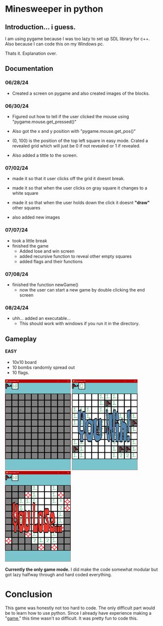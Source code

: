 # Minesweeper in python

## Introduction... i guess.
I am using pygame because I was too lazy to set up SDL library for c++.
Also because I can code this on my Windows pc.

Thats it. Explanation over.

## Documentation

### 06/28/24
* Created a screen on pygame and also created images of the blocks.

### 06/30/24
* Figured out how to tell if the user clicked the mouse using "pygame.mouse.get_pressed()"

* Also got the x and y position with "pygame.mouse.get_pos()"

* (0, 100) is the position of the top left square in easy mode.
Crated a revealed grid which will just be 0 if not revealed or 1 if revealed.

* Also added a tittle to the screen.

### 07/02/24

* made it so that it user clicks off the grid it doesnt break.

* made it so that when the user clicks on gray square it changes to a white square

* made it so that when the user holds down the click it doesnt **"draw"** other squares

* also added new images

### 07/07/24

* took a little break
* finished the game
    - Added lose and win screen
    - added recursive function to reveal other empty squares
    - added flags and their functions

### 07/08/24

* finished the function newGame()
    - now the user can start a new game by double clicking the end screen

### 08/24/24

* uhh... added an executable...
    * This should work with windows if you run it in the directory.


## Gameplay

#### EASY
* 10x10 board
* 10 bombs randomly spread out
* 10 flags.
<p float="left">
    <img src="writeup/nutrual.png" width=215 />
    <img src="writeup/winScreen.png" width=215 />
    <img src="writeup/loseScreen.png" width=215 />
</p>

**Currently the only game mode.**
I did make the code somewhat modular but got lazy halfway through and hard coded everything. 



# Conclusion

This game was honestly not too hard to code. 
The only difficult part would be to learn how to use python. 
Since I already have experience making a "[game](https://github.com/IanSanchezBaca/RPG_creator_lol/tree/NewStart)," 
this time wasn't so difficult. 
It was pretty fun to code this.
